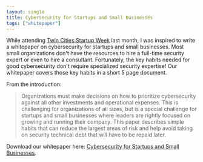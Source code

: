 ```yaml
---
layout: single
title: Cybersecurity for Startups and Small Businesses
tags: ["whitepaper"]
---
```

While attending [Twin Cities Startup Week](https://www.twincitiesstartupweek.com/) last month, I was inspired to write a whitepaper on cybersecurity for startups and small businesses. Most small organizations don't have the resources to hire a full-time security expert or even to hire a consultant. Fortunately, the key habits needed for good cybersecurity don't require specialized security expertise! Our whitepaper covers those key habits in a short 5 page document.

From the introduction:

> Organizations must make decisions on how to prioritize cybersecurity against all other investments and operational expenses. This is challenging for organizations of all sizes, but is a special challenge for startups and small businesses where leaders are rightly focused on growing and running their company. This paper describes simple habits that can reduce the largest areas of risk and help avoid taking on security technical debt that will have to be repaid later.

Download our whitepaper here: [Cybersecurity for Startups and Small Businesses](/assets/cybersecurity-for-startups-and-small-businesses.pdf).
